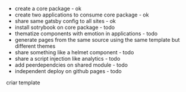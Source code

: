 * create a core package  - ok
* create two applications to consume core package - ok
* share same gatsby config to all sites - ok
* install sotrybook on core package - todo
* thematize components with emotion in applications - todo
* generate pages from the same source using the same template but different themes
* share something like a helmet component - todo
* share a script injection like analytics - todo
* add peerdependcies on shared module - todo
* independent deploy on github pages - todo



criar template 